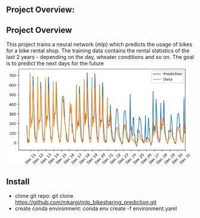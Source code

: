 ## Project Overview:

[//]: # (Image References)

[image1]: ./assets/mlp.png "mlp"


## Project Overview

This project trains a neural network (mlp) which predicts the usage of bikes for a bike rental shop.
The training data contains the rental statistics of the last 2 years - depending on the day, wheater conditions and so on.
The goal is to predict the next days for the future
![mlp][image1]


## Install
- clone git repo: git clone https://github.com/mkargi/mlp_bikesharing_prediction.git
- create conda environment: conda env create -f environment.yaml


